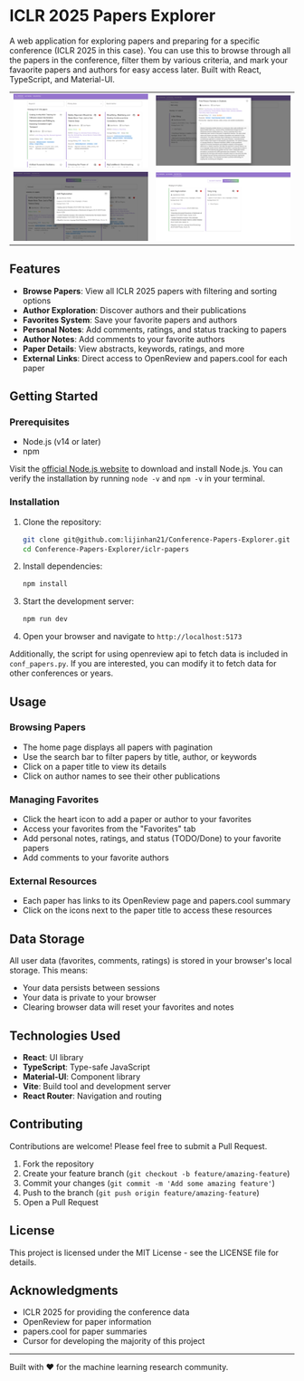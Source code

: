 # ICLR 2025 Papers Explorer

A web application for exploring papers and preparing for a specific conference (ICLR 2025 in this case). You can use this to browse through all the papers in the conference, filter them by various criteria, and mark your favaorite papers and authors for easy access later.
Built with React, TypeScript, and Material-UI.

<p align="center">
  <table>
    <tr>
      <td><img src="images/image_allpapers.png" width="100%" alt="All Papers View"></td>
      <td><img src="images/image_authors.png" width="100%" alt="Authors View"></td>
    </tr>
    <tr>
      <td><img src="images/image_favorites2.png" width="100%" alt="Favorites View"></td>
      <td><img src="images/image_favorites1.png" width="100%" alt="Favorites View 2"></td>
    </tr>
  </table>
</p>


## Features

- **Browse Papers**: View all ICLR 2025 papers with filtering and sorting options
- **Author Exploration**: Discover authors and their publications
- **Favorites System**: Save your favorite papers and authors
- **Personal Notes**: Add comments, ratings, and status tracking to papers
- **Author Notes**: Add comments to your favorite authors
- **Paper Details**: View abstracts, keywords, ratings, and more
- **External Links**: Direct access to OpenReview and papers.cool for each paper

## Getting Started

### Prerequisites

- Node.js (v14 or later)
- npm

Visit the [official Node.js website](https://nodejs.org/) to download and install Node.js. You can verify the installation by running `node -v` and `npm -v` in your terminal.

### Installation

1. Clone the repository:
   ```bash
   git clone git@github.com:lijinhan21/Conference-Papers-Explorer.git
   cd Conference-Papers-Explorer/iclr-papers
   ```

2. Install dependencies:
   ```bash
   npm install
   ```

3. Start the development server:
   ```bash
   npm run dev
   ```

4. Open your browser and navigate to `http://localhost:5173`

Additionally, the script for using openreview api to fetch data is included in `conf_papers.py`. If you are interested, you can modify it to fetch data for other conferences or years.

## Usage

### Browsing Papers

- The home page displays all papers with pagination
- Use the search bar to filter papers by title, author, or keywords
- Click on a paper title to view its details
- Click on author names to see their other publications

### Managing Favorites

- Click the heart icon to add a paper or author to your favorites
- Access your favorites from the "Favorites" tab
- Add personal notes, ratings, and status (TODO/Done) to your favorite papers
- Add comments to your favorite authors

### External Resources

- Each paper has links to its OpenReview page and papers.cool summary
- Click on the icons next to the paper title to access these resources

## Data Storage

All user data (favorites, comments, ratings) is stored in your browser's local storage. This means:
- Your data persists between sessions
- Your data is private to your browser
- Clearing browser data will reset your favorites and notes

## Technologies Used

- **React**: UI library
- **TypeScript**: Type-safe JavaScript
- **Material-UI**: Component library
- **Vite**: Build tool and development server
- **React Router**: Navigation and routing

## Contributing

Contributions are welcome! Please feel free to submit a Pull Request.

1. Fork the repository
2. Create your feature branch (`git checkout -b feature/amazing-feature`)
3. Commit your changes (`git commit -m 'Add some amazing feature'`)
4. Push to the branch (`git push origin feature/amazing-feature`)
5. Open a Pull Request

## License

This project is licensed under the MIT License - see the LICENSE file for details.

## Acknowledgments

- ICLR 2025 for providing the conference data
- OpenReview for paper information
- papers.cool for paper summaries
- Cursor for developing the majority of this project

---

Built with ❤️ for the machine learning research community.
